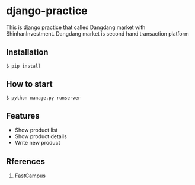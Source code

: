 # django-practice
This is django practice that called Dangdang market with ShinhanInvestment. Dangdang market is second hand transaction platform

## Installation
```shell
$ pip install
```
## How to start
```shell
$ python manage.py runserver
```

## Features
- Show product list
- Show product details
- Write new product

## Rferences
1. [FastCampus](https://github.com/Alghost/2023-shinhan~)
